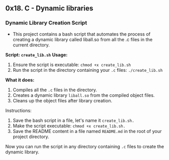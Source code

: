 ## 0x18. C - Dynamic libraries
### Dynamic Library Creation Script
- This project contains a bash script that automates the process of creating a dynamic library called liball.so from all the .c files in the current directory.

**Script: `create_lib.sh`**
**Usage:**
1. Ensure the script is executable: `chmod +x create_lib.sh`
2. Run the script in the directory containing your `.c` files: `./create_lib.sh`

**What it does:**

1. Compiles all the `.c` files in the directory.
2. Creates a dynamic library `liball.so` from the compiled object files.
3. Cleans up the object files after library creation.

Instructions:
1. Save the bash script in a file, let's name it `create_lib.sh.`
2. Make the script executable: `chmod +x create_lib.sh.`
3. Save the README content in a file named `README.md` in the root of your project directory.

Now you can run the script in any directory containing `.c` files to create the dynamic library.
